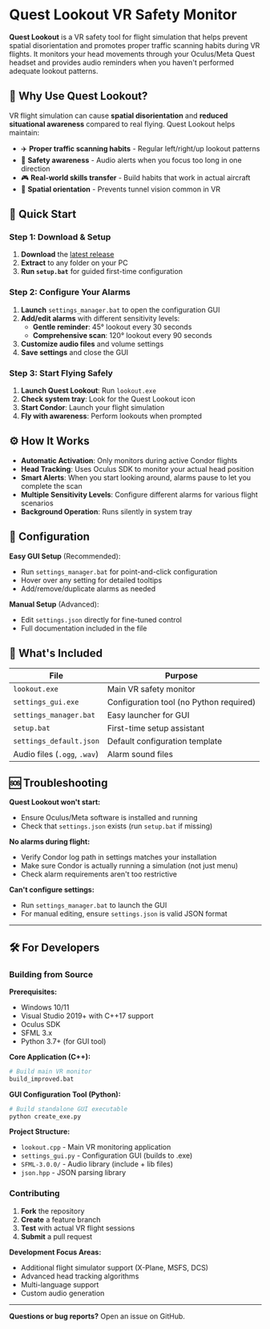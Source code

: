 # Quest Lookout VR Safety Monitor

**Quest Lookout** is a VR safety tool for flight simulation that helps prevent spatial disorientation and promotes proper traffic scanning habits during VR flights. It monitors your head movements through your Oculus/Meta Quest headset and provides audio reminders when you haven't performed adequate lookout patterns.

## 🎯 Why Use Quest Lookout?

VR flight simulation can cause **spatial disorientation** and **reduced situational awareness** compared to real flying. Quest Lookout helps maintain:
- ✈️ **Proper traffic scanning habits** - Regular left/right/up lookout patterns
- 🚨 **Safety awareness** - Audio alerts when you focus too long in one direction  
- 🎮 **Real-world skills transfer** - Build habits that work in actual aircraft
- 👀 **Spatial orientation** - Prevents tunnel vision common in VR

## 🚀 Quick Start

### Step 1: Download & Setup
1. **Download** the [latest release](https://github.com/ryanwoodie/Quest-Lookout/releases)
2. **Extract** to any folder on your PC
3. **Run `setup.bat`** for guided first-time configuration

### Step 2: Configure Your Alarms  
1. **Launch** `settings_manager.bat` to open the configuration GUI
2. **Add/edit alarms** with different sensitivity levels:
   - **Gentle reminder**: 45° lookout every 30 seconds
   - **Comprehensive scan**: 120° lookout every 90 seconds  
3. **Customize audio files** and volume settings
4. **Save settings** and close the GUI

### Step 3: Start Flying Safely
1. **Launch Quest Lookout**: Run `lookout.exe` 
2. **Check system tray**: Look for the Quest Lookout icon
3. **Start Condor**: Launch your flight simulation
4. **Fly with awareness**: Perform lookouts when prompted

## ⚙️ How It Works

- **Automatic Activation**: Only monitors during active Condor flights
- **Head Tracking**: Uses Oculus SDK to monitor your actual head position
- **Smart Alerts**: When you start looking around, alarms pause to let you complete the scan
- **Multiple Sensitivity Levels**: Configure different alarms for various flight scenarios
- **Background Operation**: Runs silently in system tray

## 🔧 Configuration

**Easy GUI Setup** (Recommended):
- Run `settings_manager.bat` for point-and-click configuration
- Hover over any setting for detailed tooltips
- Add/remove/duplicate alarms as needed

**Manual Setup** (Advanced):
- Edit `settings.json` directly for fine-tuned control
- Full documentation included in the file

## 📁 What's Included

| File | Purpose |
|------|---------|
| `lookout.exe` | Main VR safety monitor |
| `settings_gui.exe` | Configuration tool (no Python required) |
| `settings_manager.bat` | Easy launcher for GUI |
| `setup.bat` | First-time setup assistant |
| `settings_default.json` | Default configuration template |
| Audio files (`.ogg`, `.wav`) | Alarm sound files |

## 🆘 Troubleshooting

**Quest Lookout won't start:**
- Ensure Oculus/Meta software is installed and running
- Check that `settings.json` exists (run `setup.bat` if missing)

**No alarms during flight:**
- Verify Condor log path in settings matches your installation
- Make sure Condor is actually running a simulation (not just menu)
- Check alarm requirements aren't too restrictive

**Can't configure settings:**
- Run `settings_manager.bat` to launch the GUI
- For manual editing, ensure `settings.json` is valid JSON format

---

## 🛠️ For Developers

### Building from Source

**Prerequisites:**
- Windows 10/11
- Visual Studio 2019+ with C++17 support
- Oculus SDK
- SFML 3.x
- Python 3.7+ (for GUI tool)

**Core Application (C++):**
```bash
# Build main VR monitor
build_improved.bat
```

**GUI Configuration Tool (Python):**  
```bash
# Build standalone GUI executable
python create_exe.py
```

**Project Structure:**
- `lookout.cpp` - Main VR monitoring application
- `settings_gui.py` - Configuration GUI (builds to .exe)
- `SFML-3.0.0/` - Audio library (include + lib files)
- `json.hpp` - JSON parsing library

### Contributing

1. **Fork** the repository
2. **Create** a feature branch
3. **Test** with actual VR flight sessions  
4. **Submit** a pull request

**Development Focus Areas:**
- Additional flight simulator support (X-Plane, MSFS, DCS)
- Advanced head tracking algorithms  
- Multi-language support
- Custom audio generation

---

**Questions or bug reports?** Open an issue on GitHub.
